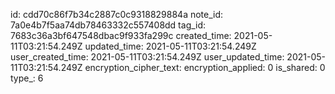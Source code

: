 id: cdd70c86f7b34c2887c0c9318829884a
note_id: 7a0e4b7f5aa74db78463332c557408dd
tag_id: 7683c36a3bf647548dbac9f933fa299c
created_time: 2021-05-11T03:21:54.249Z
updated_time: 2021-05-11T03:21:54.249Z
user_created_time: 2021-05-11T03:21:54.249Z
user_updated_time: 2021-05-11T03:21:54.249Z
encryption_cipher_text: 
encryption_applied: 0
is_shared: 0
type_: 6